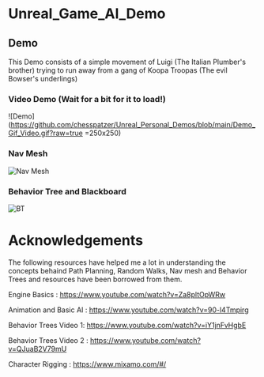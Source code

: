 
# Unreal_Game_AI_Demo



## Demo

This Demo consists of a simple movement of Luigi (The Italian Plumber's brother) trying to run away from a gang of Koopa Troopas (The evil Bowser's underlings)

### Video Demo (Wait for a bit for it to load!)
![Demo](https://github.com/chesspatzer/Unreal_Personal_Demos/blob/main/Demo_Gif_Video.gif?raw=true =250x250)

### Nav Mesh
![Nav Mesh](https://i.imgur.com/sBdISET.png)

### Behavior Tree and Blackboard
![BT](https://i.imgur.com/BU0eZJR.png)

# Acknowledgements

The following resources have helped me a lot in understanding the concepts behaind Path Planning, Random Walks, Nav mesh and Behavior Trees and resources have been borrowed from them. 

Engine Basics : https://www.youtube.com/watch?v=Za8pltOpWRw

Animation and Basic AI : https://www.youtube.com/watch?v=90-l4Tmpirg

Behavior Trees Video 1: https://www.youtube.com/watch?v=iY1jnFvHgbE

Behavior Trees Video 2 : https://www.youtube.com/watch?v=QJuaB2V79mU

Character Rigging : https://www.mixamo.com/#/




